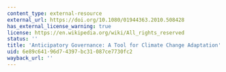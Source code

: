 ```yaml
---
content_type: external-resource
external_url: https://doi.org/10.1080/01944363.2010.508428
has_external_license_warning: true
license: https://en.wikipedia.org/wiki/All_rights_reserved
status: ''
title: 'Anticipatory Governance: A Tool for Climate Change Adaptation'
uid: 6e89c641-96d7-4397-bc31-087ce7730fc2
wayback_url: ''
---
```

